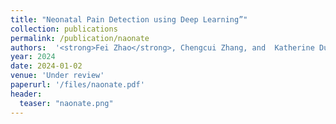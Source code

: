 ```yaml
---
title: "Neonatal Pain Detection using Deep Learning”"
collection: publications
permalink: /publication/naonate
authors:  '<strong>Fei Zhao</strong>, Chengcui Zhang, and  Katherine Dudding'
year: 2024
date: 2024-01-02 
venue: 'Under review'
paperurl: '/files/naonate.pdf'
header:
  teaser: "naonate.png"
---
```



